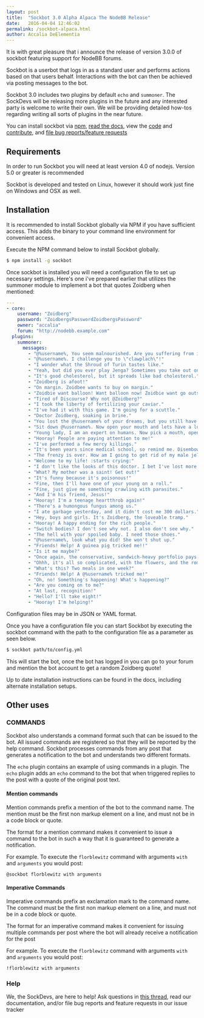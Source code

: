 ```yaml
---
layout: post
title:  "Sockbot 3.0 Alpha Alpaca The NodeBB Release"
date:   2016-04-04 12:46:02
permalink: /sockbot-alpaca.html
author: Accalia DeElementia
---
```


It is with great pleasure that i announce the release of version 3.0.0 of sockbot featuring support for NodeBB forums.

Sockbot is a userbot that logs in as a standard user and performs actions based on that users behalf. Interactions with the bot can then be achieved via posting messages to the bot.

Sockbot 3.0 includes two plugins by default `echo` and `summoner`. The SockDevs will be releasing more plugins in the future and any interested party is welcome to write their own. We will be providing detailed how-tos regarding writing all sorts of plugins in the near future.

You can install sockbot via [npm](https://www.npmjs.com/package/sockbot), [read the docs](https://sockbot.readthedocs.org/), view the [code](https://github.com/SockDrawer/SockBot) and [contribute](https://github.com/SockDrawer/SockBot), and [file bug reports/feature requests](https://github.com/SockDrawer/SockBot)

## Requirements

In order to run Sockbot you will need at least version 4.0 of nodejs. Version 5.0 or greater is recommended

Sockbot is developed and tested on Linux, however it should work just fine on Windows and OSX as well.

## Installation

It is recommended to install Sockbot globally via NPM if you have sufficient access. This adds the binary to your command line environment for convenient access.

Execute the NPM command below to install Sockbot globally.

```bash
$ npm install -g sockbot
```

Once sockbot is installed you will need a configuration file to set up necessary settings. Here's one i've prepared earlier that utilizes the summoner module to implement a bot that quotes Zoidberg when mentioned:

```yaml
--- 
- core:
    username: "Zoidberg"
    password: "ZoidbergsPasswordZoidbergsPassword"
    owner: "accalia"
    forum: "http://nodebb.example.com"
  plugins: 
    summoner: 
      messages: 
        - "@%username%, You seem malnourished. Are you suffering from internal parasites?"
        - "@%username%. I challenge you to \"clawplach\"!"
        - "I wonder what the Shroud of Turin tastes like."
        - "Yeah, but did you ever play Jenga? Sometimes you take out one and... [imitates crashing]"
        - "It's good cholesterol, but it spreads like bad cholesterol."
        - "Zoidberg is afoot!"
        - "On margin. Zoidbee wants to buy on margin."
        - "Zoidbie want balloon! Want balloon now! Zoidbie want go outside!"
        - "Tired of Discourse? Why not @Zoidberg?"
        - "I took the liberty of fertilizing your caviar."
        - "I've had it with this game. I'm going for a scuttle."
        - "Doctor Zoidberg, soaking in brine."
        - "You lost the @%username% of your dreams, but you still have Zoidberg. YOU ALL STILL HAVE ZOIDBERG!"
        - "Sit down @%username%. Now open your mouth and lets have a look at that brain. "
        - "Young lady, I am an expert on humans. Now pick a mouth, open it and say \"brglgrglgrrr\"! "
        - "Hooray! People are paying attention to me!"
        - "I've performed a few mercy killings."
        - "It's been years since medical school, so remind me. Disemboweling in your species, fatal or non-fatal?"
        - "The frenzy is over. How am I going to get rid of my male jelly now?"
        - "Welcome to my life! :starts crying:"
        - "I don't like the looks of this doctor. I bet I've lost more patients than he's treated."
        - "What? My mother was a saint! Get out!"
        - "It's funny because it's poisonous!"
        - "Fine, then I'll have one of your young on a roll."
        - "Fine, just give me something crawling with parasites."
        - "And I'm his friend, Jesus!"
        - "Hooray! I'm a teenage heartthrob again!"
        - "There's a humongous fungus among us."
        - "I ate garbage yesterday, and it didn't cost me 300 dollars."
        - "Hey, boys and girls. It's Zoidberg, the loveable tramp."
        - "Hooray! A happy ending for the rich people."
        - "Switch bodies? I don't see why not. I also don't see why."
        - "The hell with your spoiled baby. I need those shoes."
        - "@%username%, look what you did! She won't shut up."
        - "Friends! Help! A guinea pig tricked me!!"
        - "Is it me maybe?"
        - "Once again, the conservative, sandwich-heavy portfolio pays off for the hungry investor."
        - "Ohhh, it's all so complicated, with the flowers, and the romance, and the lies upon lies."
        - "What's this? Two meals in one week?"
        - "Friends! Help! A @%username% tricked me!"
        - "Oh, no! Something's happening! What's happening?"
        - "Are you coming on to me?"
        - "At last, recognition!"
        - "Hello? I'll take eight!"
        - "Hooray! I'm helping!"
```

Configuration files may be in JSON or YAML format.

Once you have a configuration file you can start Sockbot by executing the sockbot command with the path to the configuration file as a parameter as seen below.

```bash
$ sockbot path/to/config.yml
```

This will start the bot, once the bot has logged in you can go to your forum and mention the bot account to get a random Zoidberg quote!

Up to date installation instructions can be found in the docs, including alternate installation setups.

## Other uses

### COMMANDS

Sockbot also understands a command format such that can be issued to the bot. All issued commands are registered so that they will be reported by the help command. Sockbot processes commands from any post that generates a notification to the bot and understands two different formats.

The `echo` plugin contains an example of using commands in a plugin. The `echo` plugin adds an `echo` command to the bot that when triggered replies to the post with a quote of the original post text.

#### Mention commands

Mention commands prefix a mention of the bot to the command name. The mention must be the first non markup element on a line, and must not be in a code block or quote.

The format for a mention command makes it convenient to issue a command to the bot in such a way that it is guaranteed to generate a notification.

For example. To execute the `florblewitz` command with arguments `with` and `arguments` you would post:

```
@sockbot florblewitz with arguments
```

#### Imperative Commands

Imperative commands prefix an exclamation mark to the command name. The command must be the first non markup element on a line, and must not be in a code block or quote.

The format for an imperative command makes it convenient for issuing multiple commands per post where the bot will already receive a notification for the post

For example. To execute the `florblewitz` command with arguments `with` and `arguments` you would post:

```
!florblewitz with arguments
```

### Help

We, the SockDevs, are here to help! Ask questions in [this thread](https://community.nodebb.org/topic/8453/sockbot-i-wanted-a-robot-so-i-made-one/), read our documentation, and/or file bug reports and feature requests in our issue tracker